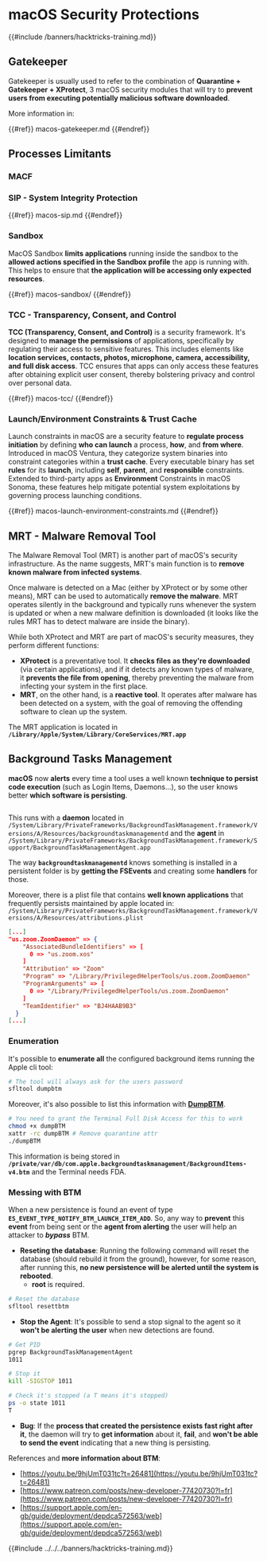 # macOS Security Protections

{{#include /banners/hacktricks-training.md}}



## Gatekeeper

Gatekeeper is usually used to refer to the combination of **Quarantine + Gatekeeper + XProtect**, 3 macOS security modules that will try to **prevent users from executing potentially malicious software downloaded**.

More information in:

{{#ref}}
macos-gatekeeper.md
{{#endref}}

## Processes Limitants

### MACF

### SIP - System Integrity Protection

{{#ref}}
macos-sip.md
{{#endref}}

### Sandbox

MacOS Sandbox **limits applications** running inside the sandbox to the **allowed actions specified in the Sandbox profile** the app is running with. This helps to ensure that **the application will be accessing only expected resources**.

{{#ref}}
macos-sandbox/
{{#endref}}

### TCC - **Transparency, Consent, and Control**

**TCC (Transparency, Consent, and Control)** is a security framework. It's designed to **manage the permissions** of applications, specifically by regulating their access to sensitive features. This includes elements like **location services, contacts, photos, microphone, camera, accessibility, and full disk access**. TCC ensures that apps can only access these features after obtaining explicit user consent, thereby bolstering privacy and control over personal data.

{{#ref}}
macos-tcc/
{{#endref}}

### Launch/Environment Constraints & Trust Cache

Launch constraints in macOS are a security feature to **regulate process initiation** by defining **who can launch** a process, **how**, and **from where**. Introduced in macOS Ventura, they categorize system binaries into constraint categories within a **trust cache**. Every executable binary has set **rules** for its **launch**, including **self**, **parent**, and **responsible** constraints. Extended to third-party apps as **Environment** Constraints in macOS Sonoma, these features help mitigate potential system exploitations by governing process launching conditions.

{{#ref}}
macos-launch-environment-constraints.md
{{#endref}}

## MRT - Malware Removal Tool

The Malware Removal Tool (MRT) is another part of macOS's security infrastructure. As the name suggests, MRT's main function is to **remove known malware from infected systems**.

Once malware is detected on a Mac (either by XProtect or by some other means), MRT can be used to automatically **remove the malware**. MRT operates silently in the background and typically runs whenever the system is updated or when a new malware definition is downloaded (it looks like the rules MRT has to detect malware are inside the binary).

While both XProtect and MRT are part of macOS's security measures, they perform different functions:

- **XProtect** is a preventative tool. It **checks files as they're downloaded** (via certain applications), and if it detects any known types of malware, it **prevents the file from opening**, thereby preventing the malware from infecting your system in the first place.
- **MRT**, on the other hand, is a **reactive tool**. It operates after malware has been detected on a system, with the goal of removing the offending software to clean up the system.

The MRT application is located in **`/Library/Apple/System/Library/CoreServices/MRT.app`**

## Background Tasks Management

**macOS** now **alerts** every time a tool uses a well known **technique to persist code execution** (such as Login Items, Daemons...), so the user knows better **which software is persisting**.

<figure><img src="../../../images/image (1183).png" alt=""><figcaption></figcaption></figure>

This runs with a **daemon** located in `/System/Library/PrivateFrameworks/BackgroundTaskManagement.framework/Versions/A/Resources/backgroundtaskmanagementd` and the **agent** in `/System/Library/PrivateFrameworks/BackgroundTaskManagement.framework/Support/BackgroundTaskManagementAgent.app`

The way **`backgroundtaskmanagementd`** knows something is installed in a persistent folder is by **getting the FSEvents** and creating some **handlers** for those.

Moreover, there is a plist file that contains **well known applications** that frequently persists maintained by apple located in: `/System/Library/PrivateFrameworks/BackgroundTaskManagement.framework/Versions/A/Resources/attributions.plist`

```json
[...]
"us.zoom.ZoomDaemon" => {
    "AssociatedBundleIdentifiers" => [
      0 => "us.zoom.xos"
    ]
    "Attribution" => "Zoom"
    "Program" => "/Library/PrivilegedHelperTools/us.zoom.ZoomDaemon"
    "ProgramArguments" => [
      0 => "/Library/PrivilegedHelperTools/us.zoom.ZoomDaemon"
    ]
    "TeamIdentifier" => "BJ4HAAB9B3"
  }
[...]
```

### Enumeration

It's possible to **enumerate all** the configured background items running the Apple cli tool:

```bash
# The tool will always ask for the users password
sfltool dumpbtm
```

Moreover, it's also possible to list this information with [**DumpBTM**](https://github.com/objective-see/DumpBTM).

```bash
# You need to grant the Terminal Full Disk Access for this to work
chmod +x dumpBTM
xattr -rc dumpBTM # Remove quarantine attr
./dumpBTM
```

This information is being stored in **`/private/var/db/com.apple.backgroundtaskmanagement/BackgroundItems-v4.btm`** and the Terminal needs FDA.

### Messing with BTM

When a new persistence is found an event of type **`ES_EVENT_TYPE_NOTIFY_BTM_LAUNCH_ITEM_ADD`**. So, any way to **prevent** this **event** from being sent or the **agent from alerting** the user will help an attacker to _**bypass**_ BTM.

- **Reseting the database**: Running the following command will reset the database (should rebuild it from the ground), however, for some reason, after running this, **no new persistence will be alerted until the system is rebooted**.
  - **root** is required.

```bash
# Reset the database
sfltool resettbtm
```

- **Stop the Agent**: It's possible to send a stop signal to the agent so it **won't be alerting the user** when new detections are found.

```bash
# Get PID
pgrep BackgroundTaskManagementAgent
1011

# Stop it
kill -SIGSTOP 1011

# Check it's stopped (a T means it's stopped)
ps -o state 1011
T
```

- **Bug**: If the **process that created the persistence exists fast right after it**, the daemon will try to **get information** about it, **fail**, and **won't be able to send the event** indicating that a new thing is persisting.

References and **more information about BTM**:

- [https://youtu.be/9hjUmT031tc?t=26481](https://youtu.be/9hjUmT031tc?t=26481)
- [https://www.patreon.com/posts/new-developer-77420730?l=fr](https://www.patreon.com/posts/new-developer-77420730?l=fr)
- [https://support.apple.com/en-gb/guide/deployment/depdca572563/web](https://support.apple.com/en-gb/guide/deployment/depdca572563/web)

{{#include ../../../banners/hacktricks-training.md}}


